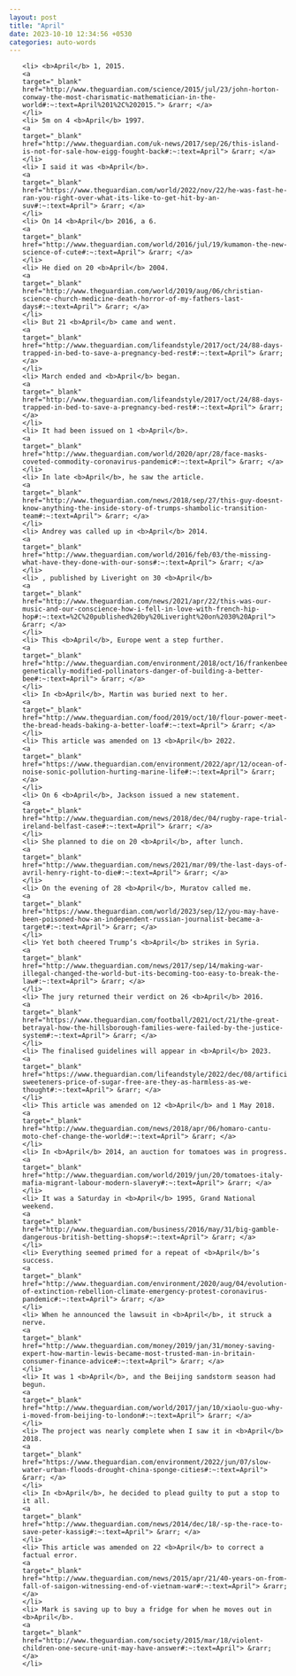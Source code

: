 ```yaml
---
layout: post
title: "April"
date: 2023-10-10 12:34:56 +0530
categories: auto-words
---
```

<ol>

    <li> <b>April</b> 1, 2015.
    <a 
    target="_blank" 
    href="http://www.theguardian.com/science/2015/jul/23/john-horton-conway-the-most-charismatic-mathematician-in-the-world#:~:text=April%201%2C%202015."> &rarr; </a>
    </li>
    <li> 5m on 4 <b>April</b> 1997.
    <a 
    target="_blank" 
    href="http://www.theguardian.com/uk-news/2017/sep/26/this-island-is-not-for-sale-how-eigg-fought-back#:~:text=April"> &rarr; </a>
    </li>
    <li> I said it was <b>April</b>.
    <a 
    target="_blank" 
    href="https://www.theguardian.com/world/2022/nov/22/he-was-fast-he-ran-you-right-over-what-its-like-to-get-hit-by-an-suv#:~:text=April"> &rarr; </a>
    </li>
    <li> On 14 <b>April</b> 2016, a 6.
    <a 
    target="_blank" 
    href="http://www.theguardian.com/world/2016/jul/19/kumamon-the-new-science-of-cute#:~:text=April"> &rarr; </a>
    </li>
    <li> He died on 20 <b>April</b> 2004.
    <a 
    target="_blank" 
    href="http://www.theguardian.com/world/2019/aug/06/christian-science-church-medicine-death-horror-of-my-fathers-last-days#:~:text=April"> &rarr; </a>
    </li>
    <li> But 21 <b>April</b> came and went.
    <a 
    target="_blank" 
    href="http://www.theguardian.com/lifeandstyle/2017/oct/24/88-days-trapped-in-bed-to-save-a-pregnancy-bed-rest#:~:text=April"> &rarr; </a>
    </li>
    <li> March ended and <b>April</b> began.
    <a 
    target="_blank" 
    href="http://www.theguardian.com/lifeandstyle/2017/oct/24/88-days-trapped-in-bed-to-save-a-pregnancy-bed-rest#:~:text=April"> &rarr; </a>
    </li>
    <li> It had been issued on 1 <b>April</b>.
    <a 
    target="_blank" 
    href="http://www.theguardian.com/world/2020/apr/28/face-masks-coveted-commodity-coronavirus-pandemic#:~:text=April"> &rarr; </a>
    </li>
    <li> In late <b>April</b>, he saw the article.
    <a 
    target="_blank" 
    href="http://www.theguardian.com/news/2018/sep/27/this-guy-doesnt-know-anything-the-inside-story-of-trumps-shambolic-transition-team#:~:text=April"> &rarr; </a>
    </li>
    <li> Andrey was called up in <b>April</b> 2014.
    <a 
    target="_blank" 
    href="http://www.theguardian.com/world/2016/feb/03/the-missing-what-have-they-done-with-our-sons#:~:text=April"> &rarr; </a>
    </li>
    <li> , published by Liveright on 30 <b>April</b>
    <a 
    target="_blank" 
    href="http://www.theguardian.com/news/2021/apr/22/this-was-our-music-and-our-conscience-how-i-fell-in-love-with-french-hip-hop#:~:text=%2C%20published%20by%20Liveright%20on%2030%20April"> &rarr; </a>
    </li>
    <li> This <b>April</b>, Europe went a step further.
    <a 
    target="_blank" 
    href="http://www.theguardian.com/environment/2018/oct/16/frankenbees-genetically-modified-pollinators-danger-of-building-a-better-bee#:~:text=April"> &rarr; </a>
    </li>
    <li> In <b>April</b>, Martin was buried next to her.
    <a 
    target="_blank" 
    href="http://www.theguardian.com/food/2019/oct/10/flour-power-meet-the-bread-heads-baking-a-better-loaf#:~:text=April"> &rarr; </a>
    </li>
    <li> This article was amended on 13 <b>April</b> 2022.
    <a 
    target="_blank" 
    href="https://www.theguardian.com/environment/2022/apr/12/ocean-of-noise-sonic-pollution-hurting-marine-life#:~:text=April"> &rarr; </a>
    </li>
    <li> On 6 <b>April</b>, Jackson issued a new statement.
    <a 
    target="_blank" 
    href="http://www.theguardian.com/news/2018/dec/04/rugby-rape-trial-ireland-belfast-case#:~:text=April"> &rarr; </a>
    </li>
    <li> She planned to die on 20 <b>April</b>, after lunch.
    <a 
    target="_blank" 
    href="http://www.theguardian.com/news/2021/mar/09/the-last-days-of-avril-henry-right-to-die#:~:text=April"> &rarr; </a>
    </li>
    <li> On the evening of 28 <b>April</b>, Muratov called me.
    <a 
    target="_blank" 
    href="https://www.theguardian.com/world/2023/sep/12/you-may-have-been-poisoned-how-an-independent-russian-journalist-became-a-target#:~:text=April"> &rarr; </a>
    </li>
    <li> Yet both cheered Trump’s <b>April</b> strikes in Syria.
    <a 
    target="_blank" 
    href="http://www.theguardian.com/news/2017/sep/14/making-war-illegal-changed-the-world-but-its-becoming-too-easy-to-break-the-law#:~:text=April"> &rarr; </a>
    </li>
    <li> The jury returned their verdict on 26 <b>April</b> 2016.
    <a 
    target="_blank" 
    href="https://www.theguardian.com/football/2021/oct/21/the-great-betrayal-how-the-hillsborough-families-were-failed-by-the-justice-system#:~:text=April"> &rarr; </a>
    </li>
    <li> The finalised guidelines will appear in <b>April</b> 2023.
    <a 
    target="_blank" 
    href="https://www.theguardian.com/lifeandstyle/2022/dec/08/artificial-sweeteners-price-of-sugar-free-are-they-as-harmless-as-we-thought#:~:text=April"> &rarr; </a>
    </li>
    <li> This article was amended on 12 <b>April</b> and 1 May 2018.
    <a 
    target="_blank" 
    href="http://www.theguardian.com/news/2018/apr/06/homaro-cantu-moto-chef-change-the-world#:~:text=April"> &rarr; </a>
    </li>
    <li> In <b>April</b> 2014, an auction for tomatoes was in progress.
    <a 
    target="_blank" 
    href="http://www.theguardian.com/world/2019/jun/20/tomatoes-italy-mafia-migrant-labour-modern-slavery#:~:text=April"> &rarr; </a>
    </li>
    <li> It was a Saturday in <b>April</b> 1995, Grand National weekend.
    <a 
    target="_blank" 
    href="http://www.theguardian.com/business/2016/may/31/big-gamble-dangerous-british-betting-shops#:~:text=April"> &rarr; </a>
    </li>
    <li> Everything seemed primed for a repeat of <b>April</b>’s success.
    <a 
    target="_blank" 
    href="http://www.theguardian.com/environment/2020/aug/04/evolution-of-extinction-rebellion-climate-emergency-protest-coronavirus-pandemic#:~:text=April"> &rarr; </a>
    </li>
    <li> When he announced the lawsuit in <b>April</b>, it struck a nerve.
    <a 
    target="_blank" 
    href="http://www.theguardian.com/money/2019/jan/31/money-saving-expert-how-martin-lewis-became-most-trusted-man-in-britain-consumer-finance-advice#:~:text=April"> &rarr; </a>
    </li>
    <li> It was 1 <b>April</b>, and the Beijing sandstorm season had begun.
    <a 
    target="_blank" 
    href="http://www.theguardian.com/world/2017/jan/10/xiaolu-guo-why-i-moved-from-beijing-to-london#:~:text=April"> &rarr; </a>
    </li>
    <li> The project was nearly complete when I saw it in <b>April</b> 2018.
    <a 
    target="_blank" 
    href="https://www.theguardian.com/environment/2022/jun/07/slow-water-urban-floods-drought-china-sponge-cities#:~:text=April"> &rarr; </a>
    </li>
    <li> In <b>April</b>, he decided to plead guilty to put a stop to it all.
    <a 
    target="_blank" 
    href="http://www.theguardian.com/news/2014/dec/18/-sp-the-race-to-save-peter-kassig#:~:text=April"> &rarr; </a>
    </li>
    <li> This article was amended on 22 <b>April</b> to correct a factual error.
    <a 
    target="_blank" 
    href="http://www.theguardian.com/news/2015/apr/21/40-years-on-from-fall-of-saigon-witnessing-end-of-vietnam-war#:~:text=April"> &rarr; </a>
    </li>
    <li> Mark is saving up to buy a fridge for when he moves out in <b>April</b>.
    <a 
    target="_blank" 
    href="http://www.theguardian.com/society/2015/mar/18/violent-children-one-secure-unit-may-have-answer#:~:text=April"> &rarr; </a>
    </li>